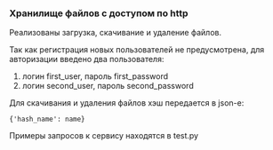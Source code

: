### Хранилище файлов с доступом по http

Реализованы загрузка, скачивание и удаление файлов. 

Так как регистрация новых пользователей не предусмотрена, для авторизации введено два пользователя:
1. логин first_user, пароль first_password
2. логин second_user, пароль second_password

Для скачивания и удаления файлов хэш передается в json-е:
```
{'hash_name': name}
```
Примеры запросов к сервису находятся в test.py